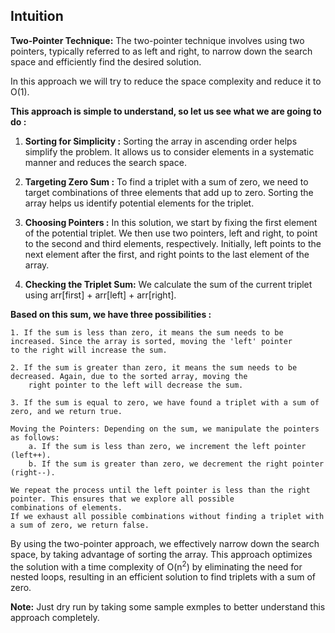 ## Intuition

**Two-Pointer Technique:**
The two-pointer technique involves using two pointers, typically referred to as left and right, to narrow down the 
search space and efficiently find the desired solution.

In this approach we will try to reduce the space complexity and reduce it to O(1).

**This approach is simple to understand, so let us see what we are going to do :** 

1. **Sorting for Simplicity :** Sorting the array in ascending order helps simplify the problem. It allows us to consider elements in a systematic manner and reduces the search space. 

2. **Targeting Zero Sum :** To find a triplet with a sum of zero, we need to target combinations of three elements that add up to zero. Sorting the array helps us identify potential elements for the triplet.

3. **Choosing Pointers :** In this solution, we start by fixing the first element of the potential triplet. We then use two pointers, left and right, to point to the second and third elements, respectively. Initially, left points to the next element after the first, and right points to the last element of the array.

4. **Checking the Triplet Sum:** We calculate the sum of the current triplet using arr[first] + arr[left] + arr[right]. 
    
**Based on this sum, we have three possibilities :** 
```
1. If the sum is less than zero, it means the sum needs to be increased. Since the array is sorted, moving the 'left' pointer
to the right will increase the sum.
  
2. If the sum is greater than zero, it means the sum needs to be decreased. Again, due to the sorted array, moving the 
    right pointer to the left will decrease the sum.

3. If the sum is equal to zero, we have found a triplet with a sum of zero, and we return true.
    
Moving the Pointers: Depending on the sum, we manipulate the pointers as follows:
    a. If the sum is less than zero, we increment the left pointer (left++).
    b. If the sum is greater than zero, we decrement the right pointer (right--).
   
We repeat the process until the left pointer is less than the right pointer. This ensures that we explore all possible
combinations of elements.
If we exhaust all possible combinations without finding a triplet with a sum of zero, we return false.
```

By using the two-pointer approach, we effectively narrow down the search space, by taking advantage of sorting the array. This approach optimizes the solution with a time complexity of O(n<sup>2</sup>) by eliminating the need for nested loops, resulting in an efficient solution to find triplets with a sum of zero.

**Note:** Just dry run by taking some sample exmples to better understand this approach completely.